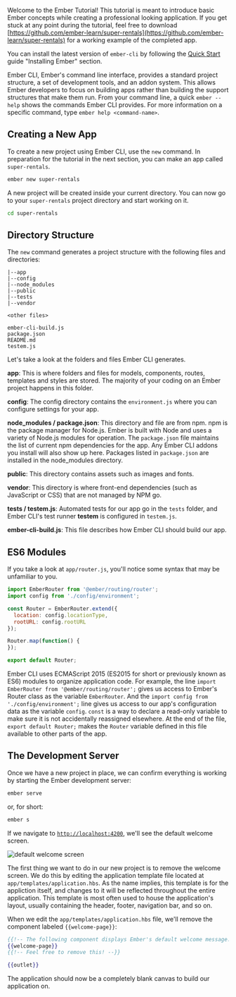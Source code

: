 Welcome to the Ember Tutorial! This tutorial is meant to introduce basic Ember
concepts while creating a professional looking application. If you get stuck at
any point during the tutorial, feel free to download
[https://github.com/ember-learn/super-rentals](https://github.com/ember-learn/super-rentals)
for a working example of the completed app.

You can install the latest version of `ember-cli` by following the
[Quick Start](../../getting-started/quick-start/#toc_install-ember) guide
"Installing Ember" section.

Ember CLI, Ember's command line interface, provides a standard project
structure, a set of development tools, and an addon system.
This allows Ember developers to focus on building apps rather
than building the support structures that make them run.
From your command line, a quick `ember --help` shows
the commands Ember CLI provides. For more information on a specific command,
type `ember help <command-name>`.

## Creating a New App

To create a new project using Ember CLI, use the `new` command. In preparation
for the tutorial in the next section, you can make an app called
`super-rentals`.

```bash
ember new super-rentals
```

A new project will be created inside your current directory. You can now go to
your `super-rentals` project directory and start working on it.

```bash
cd super-rentals
```

## Directory Structure

The `new` command generates a project structure with the following files and
directories:

```text
|--app
|--config
|--node_modules
|--public
|--tests
|--vendor

<other files>

ember-cli-build.js
package.json
README.md
testem.js
```

Let's take a look at the folders and files Ember CLI generates.

**app**: This is where folders and files for models, components, routes,
templates and styles are stored. The majority of your coding on an Ember
project happens in this folder.

**config**: The config directory contains the `environment.js` where you can
configure settings for your app.

**node\_modules / package.json**: This directory and file are from npm.
npm is the package manager for Node.js. Ember is built with Node and uses a
variety of Node.js modules for operation. The `package.json` file maintains the
list of current npm dependencies for the app.  Any Ember CLI
addons you install will also show up here. Packages listed in `package.json`
are installed in the node\_modules directory.

**public**: This directory contains assets such as images and fonts.

**vendor**: This directory is where front-end dependencies (such as JavaScript
or CSS) that are not managed by NPM go.

**tests / testem.js**: Automated tests for our app go in the `tests` folder,
and Ember CLI's test runner **testem** is configured in `testem.js`.

**ember-cli-build.js**: This file describes how Ember CLI should build our app.

## ES6 Modules

If you take a look at `app/router.js`, you'll notice some syntax that may be
unfamiliar to you.

```javascript {data-filename=app/router.js}
import EmberRouter from '@ember/routing/router';
import config from './config/environment';

const Router = EmberRouter.extend({
  location: config.locationType,
  rootURL: config.rootURL
});

Router.map(function() {
});

export default Router;
```

Ember CLI uses ECMAScript 2015 (ES2015 for short or previously known as ES6)
modules to organize application code. For example, the line `import EmberRouter
from '@ember/routing/router';` gives us access to Ember's Router class as the
variable `EmberRouter`. And the `import config from './config/environment';`
line gives us access to our app's configuration data as the variable `config`.
`const` is a way to declare a read-only variable to make sure it is not
accidentally reassigned elsewhere. At the end of the file, `export default
Router;` makes the `Router` variable defined in this file available to other
parts of the app.


## The Development Server

Once we have a new project in place, we can confirm everything is working by
starting the Ember development server:

```bash
ember serve
```

or, for short:

```bash
ember s
```

If we navigate to [`http://localhost:4200`](http://localhost:4200), we'll see
the default welcome screen.

![default welcome screen](/images/ember-cli/default-welcome-page.png)

The first thing we want to do in our new project is to remove the welcome
screen. We do this by editing the application template file located at
`app/templates/application.hbs`. As the name implies, this template is for the
appliction itself, and changes to it will be reflected throughout the entire
application. This template is most often used to house the application's layout,
usually containing the header, footer, navigation bar, and so on.

When we edit the `app/templates/application.hbs` file, we'll remove the
component labeled `{{welcome-page}}`:

```handlebars {data-filename="app/templates/application.hbs" data-diff="-1,-2,-3"}
{{!-- The following component displays Ember's default welcome message. --}}
{{welcome-page}}
{{!-- Feel free to remove this! --}}

{{outlet}}

```

The application should now be a completely blank canvas to build our application
on.
